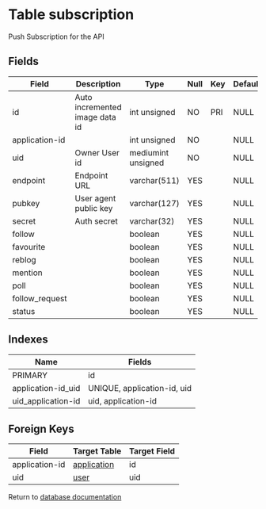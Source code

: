 Table subscription
===========

Push Subscription for the API

Fields
------

| Field          | Description                    | Type               | Null | Key | Default | Extra          |
| -------------- | ------------------------------ | ------------------ | ---- | --- | ------- | -------------- |
| id             | Auto incremented image data id | int unsigned       | NO   | PRI | NULL    | auto_increment |
| application-id |                                | int unsigned       | NO   |     | NULL    |                |
| uid            | Owner User id                  | mediumint unsigned | NO   |     | NULL    |                |
| endpoint       | Endpoint URL                   | varchar(511)       | YES  |     | NULL    |                |
| pubkey         | User agent public key          | varchar(127)       | YES  |     | NULL    |                |
| secret         | Auth secret                    | varchar(32)        | YES  |     | NULL    |                |
| follow         |                                | boolean            | YES  |     | NULL    |                |
| favourite      |                                | boolean            | YES  |     | NULL    |                |
| reblog         |                                | boolean            | YES  |     | NULL    |                |
| mention        |                                | boolean            | YES  |     | NULL    |                |
| poll           |                                | boolean            | YES  |     | NULL    |                |
| follow_request |                                | boolean            | YES  |     | NULL    |                |
| status         |                                | boolean            | YES  |     | NULL    |                |

Indexes
------------

| Name               | Fields                      |
| ------------------ | --------------------------- |
| PRIMARY            | id                          |
| application-id_uid | UNIQUE, application-id, uid |
| uid_application-id | uid, application-id         |

Foreign Keys
------------

| Field | Target Table | Target Field |
|-------|--------------|--------------|
| application-id | [application](help/database/db_application) | id |
| uid | [user](help/database/db_user) | uid |

Return to [database documentation](help/database)
